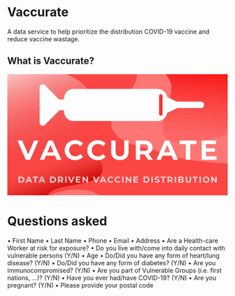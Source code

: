 # Vaccurate
A data service to help prioritize the distribution COVID-19 vaccine and reduce vaccine wastage.

## What is Vaccurate?
![texct](/gif/vaccuratefinal.gif)
# Questions asked
• First Name
• Last Name
• Phone
• Email
• Address
• Are a Health-care Worker at risk for exposure?
• Do you live with/come into daily contact with vulnerable persons (Y/N)
• Age
• Do/Did you have any form of heart/lung disease? (Y/N)
• Do/Did you have any form of diabetes? (Y/N)
• Are you immunocompromised? (Y/N)
• Are you part of Vulnerable Groups (i.e. first nations, ...)? (Y/N)
• Have you ever had/have COVID-19? (Y/N)
• Are you pregnant? (Y/N)
• Please provide your postal code
